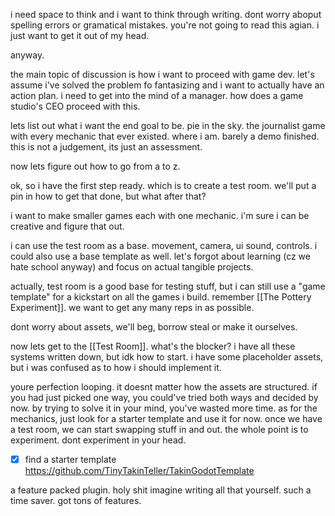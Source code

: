 i need space to think and i want to think through writing. dont worry aboput spelling errors or gramatical mistakes. you're not going to read this agian. i just want to get it out of my head.

anyway. 

the main topic of discussion is how i want to proceed with game dev. let's assume i've solved the problem fo fantasizing and i want to actually have an action plan. i need to get into the mind of a manager. how does a game studio's CEO proceed with this. 

lets list out what i want the end goal to be. 
pie in the sky. the journalist game with every mechanic that ever existed. 
where i am. barely a demo finished. 
this is not a judgement, its just an assessment.

now lets figure out how to go from a to z. 

ok, so i have the first step ready. which is to create a test room. we'll put a pin in how to get that done, but what after that?

i want to make smaller games each with one mechanic. i'm sure i can be creative and figure that out. 

i can use the test room as a base. movement, camera, ui sound, controls. i could also use a base template as well. let's forgot about learning (cz we hate school anyway) and focus on actual tangible projects. 

actually, test room is a good base for testing stuff, but i can still use a "game template" for a kickstart on all the games i build. remember [[The Pottery Experiment]]. we want to get any many reps in as possible. 

dont worry about assets, we'll beg, borrow steal or make it ourselves. 


now lets get to the [[Test Room]].
what's the blocker?
i have all these systems written down, but idk how to start. i have some placeholder assets, but i was confused as to how i should implement it. 

youre perfection looping. it doesnt matter how the assets are structured. if you had just picked one way, you could've tried both ways and decided by now. by trying to solve it in your mind, you've wasted more time. 
as for the mechanics, just look for a starter template and use it for now. once we have a test room, we can start swapping stuff in and out. the whole point is to experiment. dont experiment in your head. 

- [x] find a starter template
https://github.com/TinyTakinTeller/TakinGodotTemplate

a feature packed plugin. holy shit imagine writing all that yourself. such a time saver. got tons of features.